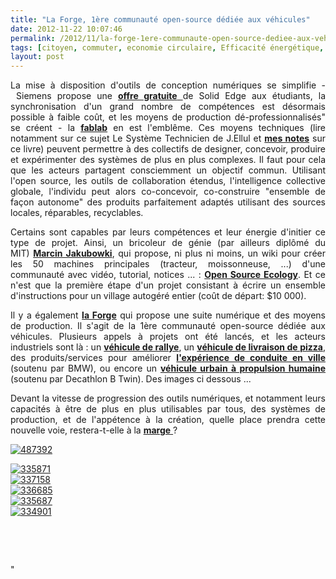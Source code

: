 ```yaml
---
title: "La Forge, 1ère communauté open-source dédiée aux véhicules"
date: 2012-11-22 10:07:46
permalink: /2012/11/la-forge-1ere-communaute-open-source-dediee-aux-vehicules.html
tags: [citoyen, commuter, economie circulaire, Efficacité énergétique, holoptisme, innovation, intelligence collective, internet, marketing individualisé, mode doux, open innovation, open source, plate-forme]
layout: post
---
```


<p style="text-align: justify">La mise à disposition d'outils de conception numériques se simplifie - Siemens propose une <a href="http://www.plm.automation.siemens.com/en_us/about_us/goplm/arc/se-academic/solid-edge-student.cfm" target="_blank"><strong>offre gratuite</strong> </a>de Solid Edge aux étudiants, la synchronisation d'un grand nombre de compétences est désormais possible à faible coût, et les moyens de production dé-professionnalisés" se créent - la <strong><a href="https://gabrielplassat.github.io/transportsdufutur/2012/08/le-numerique-change-les-modes-de-production-des-objets-et-potentiellement-nos-relations-a-ces-objets.html" target="_blank">fablab</a></strong> en est l'emblême. Ces moyens techniques (lire notamment sur ce sujet Le Système Technicien de J.Ellul et <strong><a href="https://kindle.amazon.com/work/systeme-technicien-documents-edition-ebook/B0062EUOOK/B006ZBZQLQ" target="_blank">mes notes</a></strong> sur ce livre) peuvent permettre à des collectifs de designer, concevoir, produire et expérimenter des systèmes de plus en plus complexes. Il faut pour cela que les acteurs partagent consciemment un objectif commun. Utilisant l'open source, les outils de collaboration étendus, l'intelligence collective globale, l'individu peut alors co-concevoir, co-construire "ensemble de façon autonome" des produits parfaitement adaptés utilisant des sources locales, réparables, recyclables. </p> <p style="text-align: justify">Certains sont capables par leurs compétences et leur énergie d'initier ce type de projet. Ainsi, un bricoleur de génie (par ailleurs diplômé du MIT) <strong><a href="http://www.ted.com/talks/marcin_jakubowski.html" target="_blank">Marcin Jakubowki</a></strong>, qui propose, ni plus ni moins, un wiki pour créer les 50 machines principales (tracteur, moissonneuse, ...) d'une communauté avec vidéo, tutorial, notices ... : <strong><a href="http://opensourceecology.org/wiki" target="_blank">Open Source Ecology</a></strong>. Et ce n'est que la première étape d'un projet consistant à écrire un ensemble d'instructions pour un village autogéré entier (coût de départ: $10 000). </p> <p style="text-align: justify">Il y a également <strong><a href="https://forge.localmotors.com/" target="_blank">la Forge</a></strong> qui propose une suite numérique et des moyens de production. Il s'agit de la 1ère communauté open-source dédiée aux véhicules. Plusieurs appels à projets ont été lancés, et les acteurs industriels sont là : un <strong><a href="http://www.localmotors.com/" target="_blank">véhicule de rallye</a></strong>, un <strong><a href="https://forge.localmotors.com/pages/competition.php?co=70#brief" target="_blank">véhicule de livraison de pizza</a></strong>, des produits/services pour améliorer <strong><a href="https://forge.localmotors.com/pages/competition.php?co=77#brief" target="_blank">l'expérience de conduite en ville</a></strong> (soutenu par BMW), ou encore un <strong><a href="https://forge.localmotors.com/pages/competition.php?co=67#brief" target="_blank">véhicule urbain à propulsion humaine</a></strong> (soutenu par Decathlon B Twin). Des images ci dessous ... </p>   <!--more-->  <p style="text-align: justify">Devant la vitesse de progression des outils numériques, et notamment leurs capacités à être de plus en plus utilisables par tous, des systèmes de production, et de l'appétence à la création, quelle place prendra cette nouvelle voie, restera-t-elle à la <a href="https://gabrielplassat.github.io/transportsdufutur/2012/01/co-creer-une-automobile-pour-linstant-cela-ne-sert-a-rien-mais-demain.html" target="_blank"><strong>marge</strong> </a>? </p> <p style="text-align: justify"> <a class="asset-img-link" href="https://gabrielplassat.github.io/transportsdufutur/wp-content/uploads/sites/6/old/6a0120a66d2ad4970b017d3e0ae479970c-pi.jpg"><img alt="487392" border="0" class="asset  asset-image at-xid-6a0120a66d2ad4970b017d3e0ae479970c image-full" src="/wp-content/uploads/sites/6/old/6a0120a66d2ad4970b017d3e0ae479970c-800wi.jpg" title="487392" /></a></p> <p style="text-align: justify"> <a class="asset-img-link" href="https://gabrielplassat.github.io/transportsdufutur/wp-content/uploads/sites/6/old/6a0120a66d2ad4970b017c33dc3d49970b-pi.jpg"><img alt="335871" border="0" class="asset  asset-image at-xid-6a0120a66d2ad4970b017c33dc3d49970b image-full" src="/wp-content/uploads/sites/6/old/6a0120a66d2ad4970b017c33dc3d49970b-800wi.jpg" title="335871" /></a><br /> <a class="asset-img-link" href="https://gabrielplassat.github.io/transportsdufutur/wp-content/uploads/sites/6/old/6a0120a66d2ad4970b017d3e0ae5a7970c-pi.jpg"><img alt="337158" border="0" class="asset  asset-image at-xid-6a0120a66d2ad4970b017d3e0ae5a7970c image-full" src="/wp-content/uploads/sites/6/old/6a0120a66d2ad4970b017d3e0ae5a7970c-800wi.jpg" title="337158" /></a><br /> <a class="asset-img-link" href="https://gabrielplassat.github.io/transportsdufutur/wp-content/uploads/sites/6/old/6a0120a66d2ad4970b017ee57fd3ad970d-pi.jpg"><img alt="336685" border="0" class="asset  asset-image at-xid-6a0120a66d2ad4970b017ee57fd3ad970d image-full" src="/wp-content/uploads/sites/6/old/6a0120a66d2ad4970b017ee57fd3ad970d-800wi.jpg" title="336685" /></a><br /> <a class="asset-img-link" href="https://gabrielplassat.github.io/transportsdufutur/wp-content/uploads/sites/6/old/6a0120a66d2ad4970b017ee57fd47b970d-pi.jpg"><img alt="335687" border="0" class="asset  asset-image at-xid-6a0120a66d2ad4970b017ee57fd47b970d image-full" src="/wp-content/uploads/sites/6/old/6a0120a66d2ad4970b017ee57fd47b970d-800wi.jpg" title="335687" /></a><br /> <a class="asset-img-link" href="https://gabrielplassat.github.io/transportsdufutur/wp-content/uploads/sites/6/old/6a0120a66d2ad4970b017c33dc413e970b-pi.jpg"><img alt="334901" border="0" class="asset  asset-image at-xid-6a0120a66d2ad4970b017c33dc413e970b image-full" src="/wp-content/uploads/sites/6/old/6a0120a66d2ad4970b017c33dc413e970b-800wi.jpg" title="334901" /></a></p> <p style="text-align: justify"> </p> <p style="text-align: justify"> </p>"
